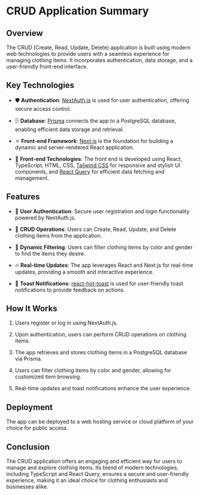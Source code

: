# CRUD Application Summary

## Overview

The CRUD (Create, Read, Update, Delete) application is built using modern web technologies to provide users with a seamless experience for managing clothing items. It incorporates authentication, data storage, and a user-friendly front-end interface.

## Key Technologies

- 🛡️ **Authentication**: [NextAuth.js](https://next-auth.js.org/) is used for user authentication, offering secure access control.

- 🗄️ **Database**: [Prisma](https://prisma.io/) connects the app to a PostgreSQL database, enabling efficient data storage and retrieval.

- ⚛️ **Front-end Framework**: [Next.js](https://nextjs.org/) is the foundation for building a dynamic and server-rendered React application.

- 💅 **Front-end Technologies**: The front end is developed using React, TypeScript, HTML, CSS, [Tailwind CSS](https://tailwindcss.com/) for responsive and stylish UI components, and [React Query](https://react-query.tanstack.com/) for efficient data fetching and management.

## Features

- 🚀 **User Authentication**: Secure user registration and login functionality powered by NextAuth.js.

- 📝 **CRUD Operations**: Users can Create, Read, Update, and Delete clothing items from the application.

- 🎯 **Dynamic Filtering**: Users can filter clothing items by color and gender to find the items they desire.

- 🔥 **Real-time Updates**: The app leverages React and Next.js for real-time updates, providing a smooth and interactive experience.

- 📣 **Toast Notifications**: [react-hot-toast](https://react-hot-toast.com/) is used for user-friendly toast notifications to provide feedback on actions.

## How It Works

1. Users register or log in using NextAuth.js.

2. Upon authentication, users can perform CRUD operations on clothing items.

3. The app retrieves and stores clothing items in a PostgreSQL database via Prisma.

4. Users can filter clothing items by color and gender, allowing for customized item browsing.

5. Real-time updates and toast notifications enhance the user experience.

## Deployment

The app can be deployed to a web hosting service or cloud platform of your choice for public access.

## Conclusion

The CRUD application offers an engaging and efficient way for users to manage and explore clothing items. Its blend of modern technologies, including TypeScript and React Query, ensures a secure and user-friendly experience, making it an ideal choice for clothing enthusiasts and businesses alike.
